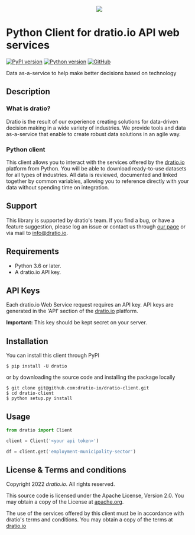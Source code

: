 
<p align="center">
  <a href="https://dratio.io">
    <img src="https://user-images.githubusercontent.com/16774925/184549419-b05ebfd2-436e-41e2-9172-a05d53e67c1d.svg">
  </a>
</p>




# Python Client for dratio.io API web services

[![PyPI version](https://badge.fury.io/py/dratio.svg)](https://pypi.org/project/dratio/)
[![Python version](https://img.shields.io/pypi/pyversions/dratio)](https://pypi.org/project/dratio/)
[![GitHub](https://img.shields.io/github/license/dratio-io/dratio-python)](https://github.com/dratio-io/dratio-python/blob/main/LICENSE)

Data as-a-service to help make better decisions based on technology

## Description

### What is dratio?
Dratio is the result of our experience creating solutions for data-driven decision making in a wide variety of industries. We provide tools and data as-a-service that enable to create robust data solutions in an agile way.

### Python client

This client allows you to interact with the services offered by the [dratio.io](https://dratio.io) platform from Python.
You will be able to download ready-to-use datasets for all types of industries. All data is reviewed, documented and linked together by common variables, allowing you to reference directly with your data without spending time on integration.

## Support

This library is supported by dratio's team.
If you find a bug, or have a feature suggestion, please log an issue or
contact us through [our page](https://dratio.io/contact/) or via mail
to [info@dratio.io](mailto:info@dratio.io).

## Requirements

- Python 3.6 or later.
- A dratio.io API key.

## API Keys

Each dratio.io Web Service request requires an API key. API keys
are generated in the 'API' section
of the [dratio.io](https://dratio.io/app/api/) platform.

**Important:** This key should be kept secret on your server.

## Installation

You can install this client through PyPI

    $ pip install -U dratio

or by downloading the source code and installing the package locally

    $ git clone git@github.com:dratio-io/dratio-client.git
    $ cd dratio-client
    $ python setup.py install

## Usage

```python
from dratio import Client

client = Client('<your api token>')

df = client.get('employment-municipality-sector')
```

## License & Terms and conditions

Copyright 2022 _dratio.io_. All rights reserved.

This source code is licensed under the Apache License, Version 2.0. You may obtain a copy of
the License at [apache.org](https://www.apache.org/licenses/LICENSE-2.0).

The use of the services offered by this client must be in accordance with dratio's terms and conditions. You may obtain a copy of the terms at [dratio.io](https://dratio.io/legal/terms)
